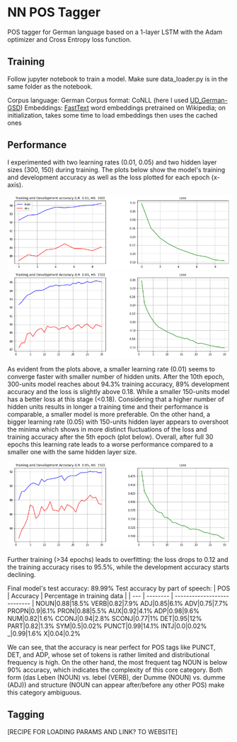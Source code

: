 # NN POS Tagger

POS tagger for German language based on a 1-layer LSTM with the Adam optimizer and Cross Entropy loss function. 

## Training

Follow jupyter notebook to train a model. Make sure data_loader.py is in the same folder as the notebook.

Corpus language: German
Corpus format: CoNLL (here I used [UD_German-GSD](https://universaldependencies.org/treebanks/de_gsd/index.html))
Embeddings: [FastText](https://pytorch.org/text/stable/_modules/torchtext/vocab/vectors.html#FastText) word embeddings pretrained on Wikipedia; on initialization, takes some time to load embeddings then uses the cached ones

## Performance

I experimented with two learning rates (0.01, 0.05) and two hidden layer sizes (300, 150) during training. The plots below show the model's training and development accuracy as well as the loss plotted for each epoch (x-axis). 

![training_performance](https://github.com/uliana65/NN-POStagger/blob/main/figures/training_1.png)
![training_performance](https://github.com/uliana65/NN-POStagger/blob/main/figures/training_3.png)

As evident from the plots above, a smaller learning rate (0.01) seems to converge faster with smaller number of hidden units. After the 10th epoch, 300-units model reaches about 94.3% training accuracy, 89% development accuracy and the loss is slightly above 0.18. While a smaller 150-units model has a better loss at this stage (<0.18). Considering that a higher number of hidden units results in longer a training time and their performance is comparable, a smaller model is more preferable. 
On the other hand, a bigger learning rate (0.05) with 150-units hidden layer appears to overshoot the minima which shows in more distinct fluctuations of the loss and training accuracy after the 5th epoch (plot below). Overall, after full 30 epochs this learning rate leads to a worse performance compared to a smaller one with the same hidden layer size. 

![training_performance](https://github.com/uliana65/NN-POStagger/blob/main/figures/training_4.png)

Further training (>34 epochs) leads to overfitting: the loss drops to 0.12 and the training accuracy rises to 95.5%, while the development accuracy starts declining.

Final model's test accuracy: 89.99%
Test accuracy by part of speech:
| POS | Accuracy | Percentage in training data |
| --- | -------- | --------------------------- |
NOUN|0.88|18.5%
VERB|0.82|7.9%
ADJ|0.85|6.1%
ADV|0.75|7.7%
PROPN|0.9|6.1%
PRON|0.88|5.5%
AUX|0.92|4.1%
ADP|0.98|9.6%
NUM|0.82|1.6%
CCONJ|0.94|2.8%
SCONJ|0.77|1%
DET|0.95|12%
PART|0.82|1.3%
SYM|0.5|0.02%
PUNCT|0.99|14.1%
INTJ|0.0|0.02%
_|0.99|1.6%
X|0.04|0.2%

We can see, that the accuracy is near perfect for POS tags like PUNCT, DET, and ADP, whose set of tokens is rather limited and distributional frequency is high. On the other hand, the most frequent tag NOUN is below 90% accuracy, which indicates the complexity of this core category. Both form (das Leben (NOUN) vs. lebel (VERB), der Dumme (NOUN) vs. dumme (ADJ)) and structure (NOUN can appear after/before any other POS) make this category ambiguous.

## Tagging
[RECIPE FOR LOADING PARAMS AND LINK? TO WEBSITE]

